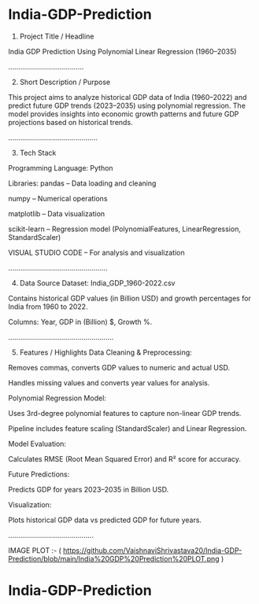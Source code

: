  
# India-GDP-Prediction

1. Project Title / Headline
   
India GDP Prediction Using Polynomial Linear Regression (1960–2035)

......................................

2. Short Description / Purpose
   
This project aims to analyze historical GDP data of India (1960–2022) and predict future GDP trends (2023–2035) using polynomial regression. The model provides insights into economic growth patterns and future GDP projections based on historical trends.

.............................................

3. Tech Stack
   
Programming Language: Python

Libraries: pandas – Data loading and cleaning

numpy – Numerical operations

matplotlib – Data visualization

scikit-learn – Regression model (PolynomialFeatures, LinearRegression, StandardScaler)

VISUAL STUDIO CODE – For analysis and visualization

..................................................

4. Data Source
Dataset: India_GDP_1960-2022.csv

Contains historical GDP values (in Billion USD) and growth percentages for India from 1960 to 2022.

Columns: Year, GDP in (Billion) $, Growth %.


.....................................................

5. Features / Highlights
Data Cleaning & Preprocessing:

Removes commas, converts GDP values to numeric and actual USD.

Handles missing values and converts year values for analysis.

Polynomial Regression Model:

Uses 3rd-degree polynomial features to capture non-linear GDP trends.

Pipeline includes feature scaling (StandardScaler) and Linear Regression.

Model Evaluation:

Calculates RMSE (Root Mean Squared Error) and R² score for accuracy.

Future Predictions:

Predicts GDP for years 2023–2035 in Billion USD.

Visualization:

Plots historical GDP data vs predicted GDP for future years.

...........................................

IMAGE PLOT :- ( https://github.com/VaishnaviShrivastava20/India-GDP-Prediction/blob/main/India%20GDP%20Prediction%20PLOT.png )
# India-GDP-Prediction
